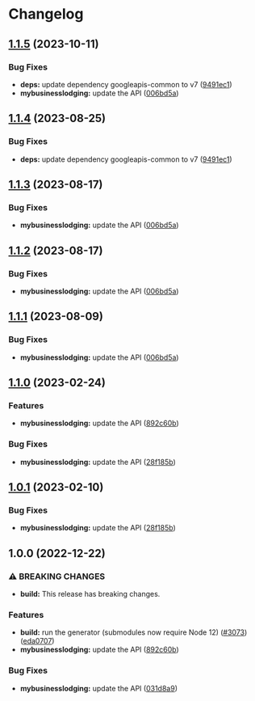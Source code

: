 # Changelog

## [1.1.5](https://github.com/googleapis/google-api-nodejs-client/compare/mybusinesslodging-v1.1.4...mybusinesslodging-v1.1.5) (2023-10-11)


### Bug Fixes

* **deps:** update dependency googleapis-common to v7 ([9491ec1](https://github.com/googleapis/google-api-nodejs-client/commit/9491ec1cdc3c413e7d73edcfcd59cf5c28a7c855))
* **mybusinesslodging:** update the API ([006bd5a](https://github.com/googleapis/google-api-nodejs-client/commit/006bd5a42d4a82ac24d29724cc5d750d38484bb9))

## [1.1.4](https://github.com/googleapis/google-api-nodejs-client/compare/mybusinesslodging-v1.1.3...mybusinesslodging-v1.1.4) (2023-08-25)


### Bug Fixes

* **deps:** update dependency googleapis-common to v7 ([9491ec1](https://github.com/googleapis/google-api-nodejs-client/commit/9491ec1cdc3c413e7d73edcfcd59cf5c28a7c855))

## [1.1.3](https://github.com/googleapis/google-api-nodejs-client/compare/mybusinesslodging-v1.1.2...mybusinesslodging-v1.1.3) (2023-08-17)


### Bug Fixes

* **mybusinesslodging:** update the API ([006bd5a](https://github.com/googleapis/google-api-nodejs-client/commit/006bd5a42d4a82ac24d29724cc5d750d38484bb9))

## [1.1.2](https://github.com/googleapis/google-api-nodejs-client/compare/mybusinesslodging-v1.1.1...mybusinesslodging-v1.1.2) (2023-08-17)


### Bug Fixes

* **mybusinesslodging:** update the API ([006bd5a](https://github.com/googleapis/google-api-nodejs-client/commit/006bd5a42d4a82ac24d29724cc5d750d38484bb9))

## [1.1.1](https://github.com/googleapis/google-api-nodejs-client/compare/mybusinesslodging-v1.1.0...mybusinesslodging-v1.1.1) (2023-08-09)


### Bug Fixes

* **mybusinesslodging:** update the API ([006bd5a](https://github.com/googleapis/google-api-nodejs-client/commit/006bd5a42d4a82ac24d29724cc5d750d38484bb9))

## [1.1.0](https://github.com/googleapis/google-api-nodejs-client/compare/mybusinesslodging-v1.0.1...mybusinesslodging-v1.1.0) (2023-02-24)


### Features

* **mybusinesslodging:** update the API ([892c60b](https://github.com/googleapis/google-api-nodejs-client/commit/892c60b19065d1addc7e958e692e490ebbd49099))


### Bug Fixes

* **mybusinesslodging:** update the API ([28f185b](https://github.com/googleapis/google-api-nodejs-client/commit/28f185b430329233ac7faf9204db1fdf88f3ef1d))

## [1.0.1](https://github.com/googleapis/google-api-nodejs-client/compare/mybusinesslodging-v1.0.0...mybusinesslodging-v1.0.1) (2023-02-10)


### Bug Fixes

* **mybusinesslodging:** update the API ([28f185b](https://github.com/googleapis/google-api-nodejs-client/commit/28f185b430329233ac7faf9204db1fdf88f3ef1d))

## 1.0.0 (2022-12-22)


### ⚠ BREAKING CHANGES

* **build:** This release has breaking changes.

### Features

* **build:** run the generator (submodules now require Node 12) ([#3073](https://github.com/googleapis/google-api-nodejs-client/issues/3073)) ([eda0707](https://github.com/googleapis/google-api-nodejs-client/commit/eda07079dadab46a80b6f9ede618f4f43030169e))
* **mybusinesslodging:** update the API ([892c60b](https://github.com/googleapis/google-api-nodejs-client/commit/892c60b19065d1addc7e958e692e490ebbd49099))


### Bug Fixes

* **mybusinesslodging:** update the API ([031d8a9](https://github.com/googleapis/google-api-nodejs-client/commit/031d8a9c1ad84f7ba1e48f8f48cb6a64d0d70d78))
